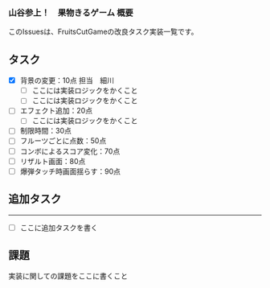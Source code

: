 ### 山谷参上！　果物きるゲーム 概要
このIssuesは、FruitsCutGameの改良タスク実装一覧です。

## タスク
- [X] 背景の変更：10点  担当　細川
  - [ ] ここには実装ロジックをかくこと
  - [ ] ここには実装ロジックをかくこと
- [ ] エフェクト追加：20点
  - [ ] ここには実装ロジックをかくこと
- [ ] 制限時間：30点
- [ ] フルーツごとに点数：50点
- [ ] コンボによるスコア変化：70点
- [ ] リザルト画面：80点
- [ ] 爆弾タッチ時画面揺らす：90点
  
## 追加タスク
----
- [ ] ここに追加タスクを書く

## 課題
実装に関しての課題をここに書くこと
